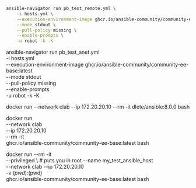 ```bash
ansible-navigator run pb_test_remote.yml \
    -i hosts.yml \
    --execution-environment-image ghcr.io/ansible-community/community-ee-base:latest \
    --mode stdout \
    --pull-policy missing \
    --enable-prompts \
    -u robot -k -K
```

ansible-navigator run pb_test_anet.yml \
    -i hosts.yml \
    --execution-environment-image ghcr.io/ansible-community/community-ee-base:latest \
    --mode stdout \
    --pull-policy missing \
    --enable-prompts \
    -u robot -k -K


docker run --network clab --ip 172.20.20.10 --rm -it dlete/ansible:8.0.0 bash

docker run \
    --network clab \
    --ip 172.20.20.10 \
    --rm -it \
    ghcr.io/ansible-community/community-ee-base:latest bash

docker run --rm -it \
    --privileged \                      # puts you in root
    --name my_test_ansible_host \
    --network clab --ip 172.20.20.10 \
    -v $(pwd):$(pwd) \
    ghcr.io/ansible-community/community-ee-base:latest bash
